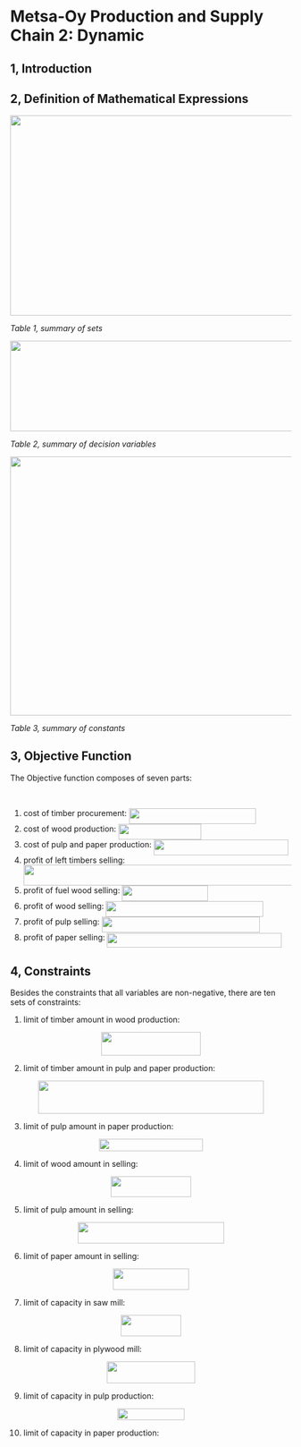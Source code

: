 

# Metsa-Oy Production and Supply Chain 2: Dynamic

## 1, Introduction

## 2, Definition of Mathematical Expressions

<p align="center"><img src="/examples/quadradic/tex/5826e1b3c1cb519a62f10219cc1d90c0.svg?invert_in_darkmode&sanitize=true" align=middle width=679.5676040999999pt height=357.51909599999993pt/></p>

_Table 1, summary of sets_

<p align="center"><img src="/examples/quadradic/tex/6d9f6a66377da3c3b84dec2249363713.svg?invert_in_darkmode&sanitize=true" align=middle width=579.9705186pt height=162.41008575pt/></p>

_Table 2, summary of decision variables_

<p align="center"><img src="/examples/quadradic/tex/a91654646c8a3c72b4551f7ad21f4511.svg?invert_in_darkmode&sanitize=true" align=middle width=674.9405025pt height=462.78645599999993pt/></p>

_Table 3, summary of constants_

## 3, Objective Function

The Objective function composes of seven parts:

<p align="center"><img src="/examples/quadradic/tex/b47bd68f22e7dcf085c3ab6c5d60db32.svg?invert_in_darkmode&sanitize=true" align=middle width=447.76056765pt height=17.9744895pt/></p>

1. cost of timber procurement: <img src="/examples/quadradic/tex/3105ef12d4124914bdf6eca550abd4f4.svg?invert_in_darkmode&sanitize=true" align=middle width=227.23550519999995pt height=27.91243950000002pt/>
2. cost of wood production: <img src="/examples/quadradic/tex/634db65b9fca68182839f7741352c0d8.svg?invert_in_darkmode&sanitize=true" align=middle width=148.89015239999998pt height=27.91243950000002pt/>
3. cost of pulp and paper production: <img src="/examples/quadradic/tex/cd082c2b411b98ff9fc8b6ff2d81dccb.svg?invert_in_darkmode&sanitize=true" align=middle width=241.48708485000003pt height=27.6567522pt/>
4. profit of left timbers selling: <img src="/examples/quadradic/tex/e1ffbd27546576af623355f81a0d5646.svg?invert_in_darkmode&sanitize=true" align=middle width=724.7473859999999pt height=37.80850590000001pt/>
5. profit of fuel wood selling: <img src="/examples/quadradic/tex/1b659a4d826919922811b7d275bf2e58.svg?invert_in_darkmode&sanitize=true" align=middle width=153.77517044999996pt height=27.91243950000002pt/>
6. profit of wood selling: <img src="/examples/quadradic/tex/32ca75984f86e56e01c418b7f6d5ef0f.svg?invert_in_darkmode&sanitize=true" align=middle width=281.8592964pt height=27.91243950000002pt/>
7. profit of pulp selling: <img src="/examples/quadradic/tex/39b6d494aa52f9c75518cf3e6269dd88.svg?invert_in_darkmode&sanitize=true" align=middle width=283.33392285pt height=27.91243950000002pt/>
8. profit of paper selling: <img src="/examples/quadradic/tex/92ca546912179d9956f45eddf58b3232.svg?invert_in_darkmode&sanitize=true" align=middle width=312.3548339999999pt height=25.70766330000001pt/>

## 4, Constraints

Besides the constraints that all variables are non-negative, there are ten sets of constraints:

1. limit of timber amount in wood production:

<p align="center"><img src="/examples/quadradic/tex/be71294c428b4264e0fba57c44b04bb4.svg?invert_in_darkmode&sanitize=true" align=middle width=177.2920248pt height=41.9486826pt/></p>

2. limit of timber amount in pulp and paper production:

<p align="center"><img src="/examples/quadradic/tex/29ea5580ef018de33d61f4cad6b78e7e.svg?invert_in_darkmode&sanitize=true" align=middle width=404.8505472pt height=59.1786591pt/></p>

3. limit of pulp amount in paper production:

<p align="center"><img src="/examples/quadradic/tex/0b1693f36fbcb61a4d51175e6ceb773b.svg?invert_in_darkmode&sanitize=true" align=middle width=185.98139999999998pt height=21.469790099999997pt/></p>

4. limit of wood amount in selling:

<p align="center"><img src="/examples/quadradic/tex/5b52ce8539f371dda15e492a5a637a95.svg?invert_in_darkmode&sanitize=true" align=middle width=144.5759832pt height=37.90293045pt/></p>

5. limit of pulp amount in selling:

<p align="center"><img src="/examples/quadradic/tex/fef6cb834042954053fc776e2a4e1e54.svg?invert_in_darkmode&sanitize=true" align=middle width=261.82183499999996pt height=37.90293045pt/></p>

6. limit of paper amount in selling:

<p align="center"><img src="/examples/quadradic/tex/98b373f111a64de6fa05473c2941578e.svg?invert_in_darkmode&sanitize=true" align=middle width=135.28984425pt height=37.90293045pt/></p>

7. limit of capacity in saw mill:

<p align="center"><img src="/examples/quadradic/tex/9e0b5c9fc8266bed2ebf1fabd3ca182f.svg?invert_in_darkmode&sanitize=true" align=middle width=108.4345977pt height=37.775108249999995pt/></p>

8. limit of capacity in plywood mill:

<p align="center"><img src="/examples/quadradic/tex/fe07094ff82eb5cbe3c99b7598ff71df.svg?invert_in_darkmode&sanitize=true" align=middle width=158.63258565pt height=38.90747685pt/></p>

9. limit of capacity in pulp production:

<p align="center"><img src="/examples/quadradic/tex/cc4149a797b3bb04b3bbd2ddfd463412.svg?invert_in_darkmode&sanitize=true" align=middle width=120.86924355pt height=20.95157625pt/></p>

10. limit of capacity in paper production:

<p align="center"><img src="/examples/quadradic/tex/2adbbe89b80b1c9fc8ed4da55392c3e6.svg?invert_in_darkmode&sanitize=true" align=middle width=104.07936329999998pt height=14.937954899999998pt/></p>
